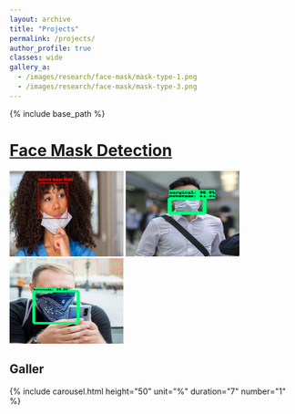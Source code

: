 ```yaml
---
layout: archive
title: "Projects"
permalink: /projects/
author_profile: true
classes: wide
gallery_a:
  - /images/research/face-mask/mask-type-1.png
  - /images/research/face-mask/mask-type-3.png
---
```

{% include base_path %}

# [Face Mask Detection](projects/face-mask.md)
<p float="left">
  <img src="/images/research/face-mask/correct-mask-1.jpg" height="150" width="200" />
  <img src="/images/research/face-mask/mask-type-1.png" height="150" width="200" /> 
  <img src="/images/research/face-mask/mask-type-3.png" height="150" width="200" />
</p>


## Galler 

{% include carousel.html height="50" unit="%" duration="7" number="1" %}

